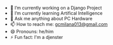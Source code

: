 - 🔭 I’m currently working on a Django Project
- 🌱 I’m currently learning Artifical Intelligence
- 💬 Ask me anything about PC Hardware
- 📫 How to reach me: gcmilana013@gmail.com
- 😄 Pronouns: he/him
- ⚡ Fun fact: I'm a djenster


